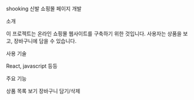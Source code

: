 shooking 신발 쇼핑몰 페이지 개발

소개

이 프로젝트는 온라인 쇼핑몰 웹사이트를 구축하기 위한 것입니다.
사용자는 상품을 보고, 장바구니에 담을 수 있습니다. 

사용 기술

React, javascript 등등

주요 기능

상품 목록 보기
장바구니 담기/삭제
